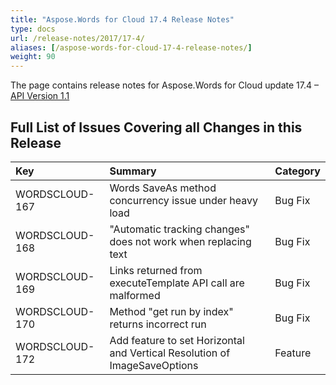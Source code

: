 ```yaml
---
title: "Aspose.Words for Cloud 17.4 Release Notes"
type: docs
url: /release-notes/2017/17-4/
aliases: [/aspose-words-for-cloud-17-4-release-notes/]
weight: 90
---
```


The page contains release notes for Aspose.Words for Cloud update 17.4 – [API Version 1.1](http://api.aspose.com/v1.1/swagger/ui/index)

## Full List of Issues Covering all Changes in this Release

|Key|Summary|Category|
| :- | :- | :- |
|WORDSCLOUD-167|Words SaveAs method concurrency issue under heavy load|Bug Fix|
|WORDSCLOUD-168|"Automatic tracking changes" does not work when replacing text|Bug Fix|
|WORDSCLOUD-169|Links returned from executeTemplate API call are malformed|Bug Fix|
|WORDSCLOUD-170|Method "get run by index" returns incorrect run|Bug Fix|
|WORDSCLOUD-172|Add feature to set Horizontal and Vertical Resolution of ImageSaveOptions|Feature|

